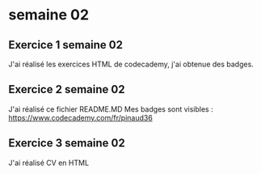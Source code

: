 # semaine 02
## Exercice 1 semaine 02
J'ai réalisé les exercices  HTML de codecademy,
j'ai obtenue des badges.
## Exercice 2 semaine 02
J'ai réalisé ce fichier README.MD
Mes badges sont visibles : https://www.codecademy.com/fr/pinaud36
## Exercice 3 semaine 02
J'ai réalisé CV en HTML
